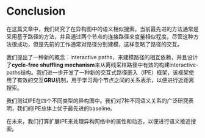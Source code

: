# Conclusion

在这篇文章中，我们研究了在异构图中的语义相似搜索。当前最先进的方法通常是采用基于路径的方法，并且通过两个节点的连接路径来度量相似程度。尽管这种方法很成功，但是先前的工作通常对路径分别建模，这样忽略了路径的交互。

我们提出了一种新的概念：interactive paths，来建模路径的相互依赖，并且设计了**cycle-free shuffling mechanism**来从离线采样路径中有效的构建interactive-paths结构。我们进一步开发了一种新的交互式路径嵌入（IPE）框架，该框架使用了有效的交互**GRU**机制，用于学习两个节点之间的关系表示，以便进行近距离搜索。

我们测试IPE在四个不同类型的异构图中。我们对7种不同语义关系的广泛研究表明，我们的IPE总体上优于最先进的baseline。

在未来，我们打算扩展IPE来处理异构网络中的属性和动态，以便进行语义接近搜索。